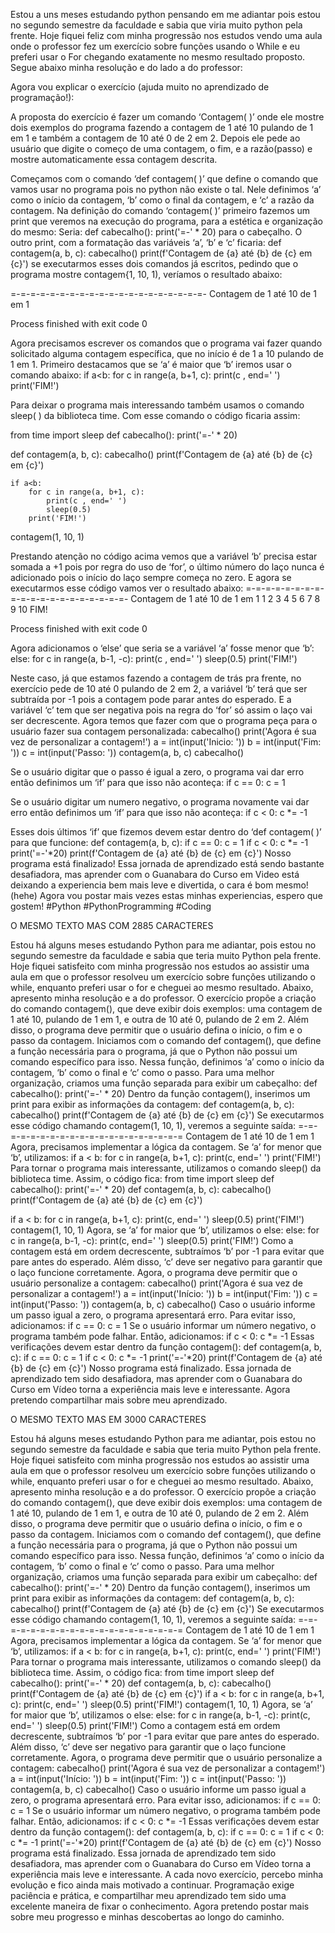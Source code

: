 Estou a uns meses estudando python pensando em me adiantar pois estou no segundo semestre da faculdade e sabia que viria muito python pela frente.
Hoje fiquei feliz com minha progressão nos estudos vendo uma aula onde o professor fez um exercício sobre funções usando o While e eu preferi usar o For chegando exatamente no mesmo resultado proposto. Segue abaixo minha resolução e do lado a do professor:

Agora vou explicar o exercício (ajuda muito no aprendizado de programação!):

A proposta do exercício é fazer um comando ‘Contagem( )’ onde ele mostre dois exemplos do programa fazendo a contagem de 1 até 10 pulando de 1 em 1 e também a contagem de 10 até 0 de 2 em 2. Depois ele pede ao usuário que digite o começo de uma contagem, o fim, e a razão(passo) e mostre automaticamente essa contagem descrita.

Começamos com o comando ‘def contagem( )’ que define o comando que vamos usar no programa pois no python não existe o tal. Nele definimos ‘a’ como o início da contagem, ‘b’ como o final da contagem, e ‘c’ a razão da contagem.
Na definição do comando ‘contagem( )’ primeiro fazemos um print que veremos na execução do programa, para a estética e organização do mesmo:
Seria:
def cabecalho():
    print('=-' * 20)
para o cabeçalho. 
O outro print, com a formatação das variáveis ‘a’, ‘b’ e ‘c’ ficaria: 
def contagem(a, b, c):
    cabecalho()
    print(f'Contagem de {a} até {b} de {c} em {c}')
se executarmos esses dois comandos já escritos, pedindo que o programa mostre 
contagem{1, 10, 1), veríamos o resultado abaixo:

=-=-=-=-=-=-=-=-=-=-=-=-=-=-=-=-=-=-=-=-
Contagem de 1 até 10 de 1 em 1

Process finished with exit code 0

Agora precisamos escrever os comandos que o programa vai fazer quando solicitado alguma contagem específica, que no início é de 1 a 10 pulando de 1 em 1. Primeiro destacamos que se ‘a’ é maior que ‘b’ iremos usar o comando abaixo:
if a<b:
    for c in range(a, b+1, c):
        print(c , end=' ')
    print('FIM!')

Para deixar o programa mais interessando também usamos o comando sleep( ) da biblioteca time. Com esse comando o código ficaria assim:

from time import sleep
def cabecalho():
    print('=-' * 20)

def contagem(a, b, c):
    cabecalho()
    print(f'Contagem de {a} até {b} de {c} em {c}')

    if a<b:
        for c in range(a, b+1, c):
            print(c , end=' ')
            sleep(0.5)
        print('FIM!')

contagem(1, 10, 1)

Prestando atenção no código acima vemos que a variável ‘b’ precisa estar somada a +1 pois por regra do uso de ‘for’, o último número do laço nunca é adicionado pois o início do laço sempre começa no zero.
E agora se executarmos esse código vamos ver o resultado abaixo:
=-=-=-=-=-=-=-=-=-=-=-=-=-=-=-=-=-=-=-=-
Contagem de 1 até 10 de 1 em 1
1 2 3 4 5 6 7 8 9 10 FIM!

Process finished with exit code 0

Agora adicionamos o ‘else’ que seria se a variável ‘a’ fosse menor que ‘b’:
else:
    for c in range(a, b-1, -c):
        print(c , end=' ')
        sleep(0.5)
    print('FIM!')

Neste caso, já que estamos fazendo a contagem de trás pra frente, no exercício pede de 10 até 0 pulando de 2 em 2, a variável ‘b’ terá que ser subtraída por -1 pois a contagem pode parar antes do esperado. E a variável ‘c’ tem que ser negativa pois na regra do ‘for’ só assim o laço vai ser decrescente.
Agora temos que fazer com que o programa peça para o usuário fazer sua contagem personalizada:
cabecalho()
print('Agora é sua vez de personalizar a contagem!')
a = int(input('Inicio: '))
b = int(input('Fim: '))
c = int(input('Passo: '))
contagem(a, b, c)
cabecalho()

Se o usuário digitar que o passo é igual a zero, o programa vai dar erro então definimos um ‘if’ para que isso não aconteça:
if c == 0:
    c = 1

Se o usuário digitar um numero negativo, o programa novamente vai dar erro então definimos um ‘if’ para que isso não aconteça:
if c < 0:
    c *= -1

Esses dois últimos ‘if’ que fizemos devem estar dentro do ‘def contagem( )’ para que funcione:
def contagem(a, b, c):
    if c == 0:
        c = 1
    if c < 0:
        c *= -1
    print('=-'*20)
    print(f'Contagem de {a} até {b} de {c} em {c}')
Nosso programa está finalizado!
Essa jornada de aprendizado está sendo bastante desafiadora, mas aprender com o Guanabara do Curso em Video está deixando a experiencia bem mais leve e divertida, o cara é bom mesmo! (hehe)
Agora vou postar mais vezes estas minhas experiencias, espero que gostem!
#Python #PythonProgramming #Coding


O MESMO TEXTO MAS COM 2885 CARACTERES

Estou há alguns meses estudando Python para me adiantar, pois estou no segundo semestre da faculdade e sabia que teria muito Python pela frente. Hoje fiquei satisfeito com minha progressão nos estudos ao assistir uma aula em que o professor resolveu um exercício sobre funções utilizando o while, enquanto preferi usar o for e cheguei ao mesmo resultado. Abaixo, apresento minha resolução e a do professor.
O exercício propõe a criação do comando contagem(), que deve exibir dois exemplos: uma contagem de 1 até 10, pulando de 1 em 1, e outra de 10 até 0, pulando de 2 em 2. Além disso, o programa deve permitir que o usuário defina o início, o fim e o passo da contagem.
Iniciamos com o comando def contagem(), que define a função necessária para o programa, já que o Python não possui um comando específico para isso. Nessa função, definimos ‘a’ como o início da contagem, ‘b’ como o final e ‘c’ como o passo. Para uma melhor organização, criamos uma função separada para exibir um cabeçalho:
def cabecalho(): print('=-' * 20)
Dentro da função contagem(), inserimos um print para exibir as informações da contagem:
def contagem(a, b, c): cabecalho() print(f'Contagem de {a} até {b} de {c} em {c}')
Se executarmos esse código chamando contagem(1, 10, 1), veremos a seguinte saída:
=-=-=-=-=-=-=-=-=-=-=-=-=-=-=-=-=-=-=-= Contagem de 1 até 10 de 1 em 1
Agora, precisamos implementar a lógica da contagem. Se ‘a’ for menor que ‘b’, utilizamos:
if a < b: for c in range(a, b+1, c): print(c, end=' ') print('FIM!')
Para tornar o programa mais interessante, utilizamos o comando sleep() da biblioteca time. Assim, o código fica:
from time import sleep
def cabecalho(): print('=-' * 20)
def contagem(a, b, c): cabecalho() print(f'Contagem de {a} até {b} de {c} em {c}')

if a < b:
    for c in range(a, b+1, c):
        print(c, end=' ')
        sleep(0.5)
    print('FIM!')
contagem(1, 10, 1)
Agora, se ‘a’ for maior que ‘b’, utilizamos o else:
else: for c in range(a, b-1, -c): print(c, end=' ') sleep(0.5) print('FIM!')
Como a contagem está em ordem decrescente, subtraímos ‘b’ por -1 para evitar que pare antes do esperado. Além disso, ‘c’ deve ser negativo para garantir que o laço funcione corretamente.
Agora, o programa deve permitir que o usuário personalize a contagem:
cabecalho() print('Agora é sua vez de personalizar a contagem!') a = int(input('Início: ')) b = int(input('Fim: ')) c = int(input('Passo: ')) contagem(a, b, c) cabecalho()
Caso o usuário informe um passo igual a zero, o programa apresentará erro. Para evitar isso, adicionamos:
if c == 0: c = 1
Se o usuário informar um número negativo, o programa também pode falhar. Então, adicionamos:
if c < 0: c *= -1
Essas verificações devem estar dentro da função contagem():
def contagem(a, b, c): if c == 0: c = 1 if c < 0: c *= -1 print('=-'*20) print(f'Contagem de {a} até {b} de {c} em {c}')
Nosso programa está finalizado. Essa jornada de aprendizado tem sido desafiadora, mas aprender com o Guanabara do Curso em Vídeo torna a experiência mais leve e interessante. Agora pretendo compartilhar mais sobre meu aprendizado.

O MESMO TEXTO MAS EM 3000 CARACTERES

Estou há alguns meses estudando Python para me adiantar, pois estou no segundo semestre da faculdade e sabia que teria muito Python pela frente. Hoje fiquei satisfeito com minha progressão nos estudos ao assistir uma aula em que o professor resolveu um exercício sobre funções utilizando o while, enquanto preferi usar o for e cheguei ao mesmo resultado. Abaixo, apresento minha resolução e a do professor.
O exercício propõe a criação do comando contagem(), que deve exibir dois exemplos: uma contagem de 1 até 10, pulando de 1 em 1, e outra de 10 até 0, pulando de 2 em 2. Além disso, o programa deve permitir que o usuário defina o início, o fim e o passo da contagem.
Iniciamos com o comando def contagem(), que define a função necessária para o programa, já que o Python não possui um comando específico para isso. Nessa função, definimos ‘a’ como o início da contagem, ‘b’ como o final e ‘c’ como o passo. Para uma melhor organização, criamos uma função separada para exibir um cabeçalho:
def cabecalho(): print('=-' * 20)
Dentro da função contagem(), inserimos um print para exibir as informações da contagem:
def contagem(a, b, c): cabecalho() print(f'Contagem de {a} até {b} de {c} em {c}')
Se executarmos esse código chamando contagem(1, 10, 1), veremos a seguinte saída:
=-=-=-=-=-=-=-=-=-=-=-=-=-=-=-=-=-=-=-= Contagem de 1 até 10 de 1 em 1
Agora, precisamos implementar a lógica da contagem. Se ‘a’ for menor que ‘b’, utilizamos:
if a < b: for c in range(a, b+1, c): print(c, end=' ') print('FIM!')
Para tornar o programa mais interessante, utilizamos o comando sleep() da biblioteca time. Assim, o código fica:
from time import sleep
def cabecalho(): print('=-' * 20)
def contagem(a, b, c): cabecalho() print(f'Contagem de {a} até {b} de {c} em {c}')
if a < b:
    for c in range(a, b+1, c):
        print(c, end=' ')
        sleep(0.5)
    print('FIM!')
contagem(1, 10, 1)
Agora, se ‘a’ for maior que ‘b’, utilizamos o else:
else: for c in range(a, b-1, -c): print(c, end=' ') sleep(0.5) print('FIM!')
Como a contagem está em ordem decrescente, subtraímos ‘b’ por -1 para evitar que pare antes do esperado. Além disso, ‘c’ deve ser negativo para garantir que o laço funcione corretamente.
Agora, o programa deve permitir que o usuário personalize a contagem:
cabecalho() print('Agora é sua vez de personalizar a contagem!') a = int(input('Início: ')) b = int(input('Fim: ')) c = int(input('Passo: ')) contagem(a, b, c) cabecalho()
Caso o usuário informe um passo igual a zero, o programa apresentará erro. Para evitar isso, adicionamos:
if c == 0: c = 1
Se o usuário informar um número negativo, o programa também pode falhar. Então, adicionamos:
if c < 0: c *= -1
Essas verificações devem estar dentro da função contagem():
def contagem(a, b, c): if c == 0: c = 1 if c < 0: c *= -1 print('=-'*20) print(f'Contagem de {a} até {b} de {c} em {c}')
Nosso programa está finalizado. Essa jornada de aprendizado tem sido desafiadora, mas aprender com o Guanabara do Curso em Vídeo torna a experiência mais leve e interessante. A cada novo exercício, percebo minha evolução e fico ainda mais motivado a continuar. Programação exige paciência e prática, e compartilhar meu aprendizado tem sido uma excelente maneira de fixar o conhecimento. Agora pretendo postar mais sobre meu progresso e minhas descobertas ao longo do caminho.

